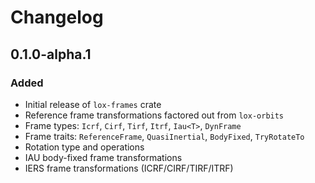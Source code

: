 # Changelog

## 0.1.0-alpha.1

### Added

- Initial release of `lox-frames` crate
- Reference frame transformations factored out from `lox-orbits`
- Frame types: `Icrf`, `Cirf`, `Tirf`, `Itrf`, `Iau<T>`, `DynFrame`
- Frame traits: `ReferenceFrame`, `QuasiInertial`, `BodyFixed`, `TryRotateTo`
- Rotation type and operations
- IAU body-fixed frame transformations
- IERS frame transformations (ICRF/CIRF/TIRF/ITRF)